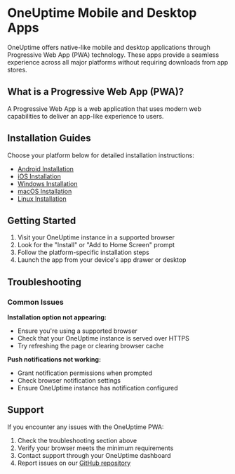 # OneUptime Mobile and Desktop Apps

OneUptime offers native-like mobile and desktop applications through Progressive Web App (PWA) technology. These apps provide a seamless experience across all major platforms without requiring downloads from app stores.

## What is a Progressive Web App (PWA)?

A Progressive Web App is a web application that uses modern web capabilities to deliver an app-like experience to users.

## Installation Guides

Choose your platform below for detailed installation instructions:

- [Android Installation](./android-installation.md)
- [iOS Installation](./ios-installation.md)
- [Windows Installation](./windows-installation.md)
- [macOS Installation](./macos-installation.md)
- [Linux Installation](./linux-installation.md)


## Getting Started

1. Visit your OneUptime instance in a supported browser
2. Look for the "Install" or "Add to Home Screen" prompt
3. Follow the platform-specific installation steps
4. Launch the app from your device's app drawer or desktop

## Troubleshooting

### Common Issues

**Installation option not appearing:**
- Ensure you're using a supported browser
- Check that your OneUptime instance is served over HTTPS
- Try refreshing the page or clearing browser cache

**Push notifications not working:**
- Grant notification permissions when prompted
- Check browser notification settings
- Ensure OneUptime instance has notification configured


## Support

If you encounter any issues with the OneUptime PWA:

1. Check the troubleshooting section above
2. Verify your browser meets the minimum requirements
3. Contact support through your OneUptime dashboard
4. Report issues on our [GitHub repository](https://github.com/OneUptime/oneuptime)
